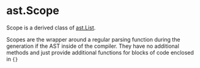 # ast.Scope

Scope is a derived class of [ast.List](List).

Scopes are the wrapper around a regular parsing function during the generation if the AST inside of the compiler. They have no additional methods and just provide additional functions for blocks of code enclosed in `{}`
